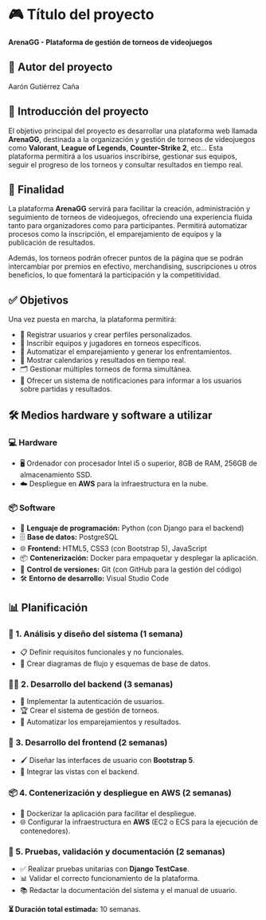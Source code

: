 # 🎮 Título del proyecto

**ArenaGG - Plataforma de gestión de torneos de videojuegos**

## 👤 Autor del proyecto

Aarón Gutiérrez Caña

## 📖 Introducción del proyecto

El objetivo principal del proyecto es desarrollar una plataforma web llamada **ArenaGG**, destinada a la organización y gestión de torneos de videojuegos como **Valorant**, **League of Legends**, **Counter-Strike 2**, etc... Esta plataforma permitirá a los usuarios inscribirse, gestionar sus equipos, seguir el progreso de los torneos y consultar resultados en tiempo real. 

## 🎯 Finalidad

La plataforma **ArenaGG** servirá para facilitar la creación, administración y seguimiento de torneos de videojuegos, ofreciendo una experiencia fluida tanto para organizadores como para participantes. Permitirá automatizar procesos como la inscripción, el emparejamiento de equipos y la publicación de resultados.

Además, los torneos podrán ofrecer puntos de la página que se podrán intercambiar por premios en efectivo, merchandising, suscripciones u otros beneficios, lo que fomentará la participación y la competitividad.

## ✅ Objetivos

Una vez puesta en marcha, la plataforma permitirá:

- 🔐 Registrar usuarios y crear perfiles personalizados.
- 📝 Inscribir equipos y jugadores en torneos específicos.
- 🔄 Automatizar el emparejamiento y generar los enfrentamientos.
- 📅 Mostrar calendarios y resultados en tiempo real.
- 🗂️ Gestionar múltiples torneos de forma simultánea.
- 🔔 Ofrecer un sistema de notificaciones para informar a los usuarios sobre partidas y resultados.

## 🛠️ Medios hardware y software a utilizar

### 💻 Hardware

- 🖥️ Ordenador con procesador Intel i5 o superior, 8GB de RAM, 256GB de almacenamiento SSD.
- ☁️ Despliegue en **AWS** para la infraestructura en la nube.

### 📦 Software

- 🐍 **Lenguaje de programación:** Python (con Django para el backend)
- 🗄️ **Base de datos:** PostgreSQL
- 🌐 **Frontend:** HTML5, CSS3 (con Bootstrap 5), JavaScript
- 📦 **Contenerización:** Docker para empaquetar y desplegar la aplicación.
- 🔄 **Control de versiones:** Git (con GitHub para la gestión del código)
- 🛠️ **Entorno de desarrollo:** Visual Studio Code

## 📊 Planificación

### 📌 1. Análisis y diseño del sistema (1 semana)

- 📋 Definir requisitos funcionales y no funcionales.
- 📐 Crear diagramas de flujo y esquemas de base de datos.

### 🧑‍💻 2. Desarrollo del backend (3 semanas)

- 🔑 Implementar la autenticación de usuarios.
- 🏆 Crear el sistema de gestión de torneos.
- 🔢 Automatizar los emparejamientos y resultados.

### 🎨 3. Desarrollo del frontend (2 semanas)

- 🖌️ Diseñar las interfaces de usuario con **Bootstrap 5**.
- 🔗 Integrar las vistas con el backend.

### 📦 4. Contenerización y despliegue en AWS (2 semanas)

- 🐳 Dockerizar la aplicación para facilitar el despliegue.
- 🌐 Configurar la infraestructura en **AWS** (EC2 o ECS para la ejecución de contenedores).

### 🧪 5. Pruebas, validación y documentación (2 semanas)

- ✅ Realizar pruebas unitarias con **Django TestCase**.
- 📊 Validar el correcto funcionamiento de la plataforma.
- 📚 Redactar la documentación del sistema y el manual de usuario.

**⏳ Duración total estimada:** 10 semanas.




